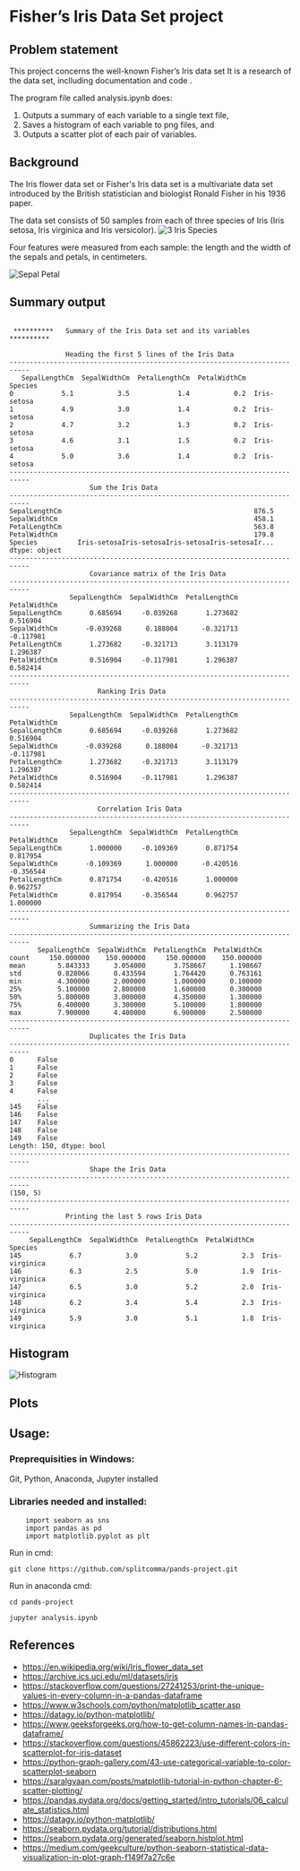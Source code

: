 # Fisher’s Iris Data Set project

## Problem statement

This project concerns the well-known Fisher’s Iris data set It is a research of the data set, inclluding documentation and code .

The program file called analysis.ipynb does: 

1. Outputs a summary of each variable to a single text file,  
2. Saves a histogram of each variable to png files, and  
3. Outputs a scatter plot of each pair of variables.

## Background

The Iris flower data set or Fisher's Iris data set is a multivariate data set introduced by the British statistician and biologist Ronald Fisher in his 1936 paper. 

The data set consists of 50 samples from each of three species of Iris (Iris setosa, Iris virginica and Iris versicolor). 
![3 Iris Species](https://github.com/splitcomma/pands-project/blob/main/images/iris_classes.png)

Four features were measured from each sample: the length and the width of the sepals and petals, in centimeters.

![Sepal Petal](https://github.com/splitcomma/pands-project/blob/main/images/sepal_petal.png)

## Summary output


```

 **********   Summary of the Iris Data set and its variables  **********   

              Heading the first 5 lines of the Iris Data
---------------------------------------------------------------------------
   SepalLengthCm  SepalWidthCm  PetalLengthCm  PetalWidthCm      Species
0            5.1           3.5            1.4           0.2  Iris-setosa
1            4.9           3.0            1.4           0.2  Iris-setosa
2            4.7           3.2            1.3           0.2  Iris-setosa
3            4.6           3.1            1.5           0.2  Iris-setosa
4            5.0           3.6            1.4           0.2  Iris-setosa
---------------------------------------------------------------------------
                    Sum the Iris Data
---------------------------------------------------------------------------
SepalLengthCm                                                876.5
SepalWidthCm                                                 458.1
PetalLengthCm                                                563.8
PetalWidthCm                                                 179.8
Species          Iris-setosaIris-setosaIris-setosaIris-setosaIr...
dtype: object
---------------------------------------------------------------------------
                    Covariance matrix of the Iris Data
---------------------------------------------------------------------------
               SepalLengthCm  SepalWidthCm  PetalLengthCm  PetalWidthCm
SepalLengthCm       0.685694     -0.039268       1.273682      0.516904
SepalWidthCm       -0.039268      0.188004      -0.321713     -0.117981
PetalLengthCm       1.273682     -0.321713       3.113179      1.296387
PetalWidthCm        0.516904     -0.117981       1.296387      0.582414
---------------------------------------------------------------------------
                      Ranking Iris Data
---------------------------------------------------------------------------
               SepalLengthCm  SepalWidthCm  PetalLengthCm  PetalWidthCm
SepalLengthCm       0.685694     -0.039268       1.273682      0.516904
SepalWidthCm       -0.039268      0.188004      -0.321713     -0.117981
PetalLengthCm       1.273682     -0.321713       3.113179      1.296387
PetalWidthCm        0.516904     -0.117981       1.296387      0.582414
---------------------------------------------------------------------------
                      Correlation Iris Data
---------------------------------------------------------------------------
               SepalLengthCm  SepalWidthCm  PetalLengthCm  PetalWidthCm
SepalLengthCm       1.000000     -0.109369       0.871754      0.817954
SepalWidthCm       -0.109369      1.000000      -0.420516     -0.356544
PetalLengthCm       0.871754     -0.420516       1.000000      0.962757
PetalWidthCm        0.817954     -0.356544       0.962757      1.000000
---------------------------------------------------------------------------
                    Summarizing the Iris Data
---------------------------------------------------------------------------
       SepalLengthCm  SepalWidthCm  PetalLengthCm  PetalWidthCm
count     150.000000    150.000000     150.000000    150.000000
mean        5.843333      3.054000       3.758667      1.198667
std         0.828066      0.433594       1.764420      0.763161
min         4.300000      2.000000       1.000000      0.100000
25%         5.100000      2.800000       1.600000      0.300000
50%         5.800000      3.000000       4.350000      1.300000
75%         6.400000      3.300000       5.100000      1.800000
max         7.900000      4.400000       6.900000      2.500000
---------------------------------------------------------------------------
                    Duplicates the Iris Data
---------------------------------------------------------------------------
0      False
1      False
2      False
3      False
4      False
       ...  
145    False
146    False
147    False
148    False
149    False
Length: 150, dtype: bool
---------------------------------------------------------------------------
                    Shape the Iris Data
---------------------------------------------------------------------------
(150, 5)
---------------------------------------------------------------------------
              Printing the last 5 rows Iris Data
---------------------------------------------------------------------------
     SepalLengthCm  SepalWidthCm  PetalLengthCm  PetalWidthCm         Species
145            6.7           3.0            5.2           2.3  Iris-virginica
146            6.3           2.5            5.0           1.9  Iris-virginica
147            6.5           3.0            5.2           2.0  Iris-virginica
148            6.2           3.4            5.4           2.3  Iris-virginica
149            5.9           3.0            5.1           1.8  Iris-virginica
```

## Histogram

![Histogram](https://github.com/splitcomma/pands-project/blob/main/images/histogram.png)

## Plots

## Usage:

### Preprequisities in Windows:
Git, Python, Anaconda, Jupyter installed

### Libraries needed and installed:
```
    import seaborn as sns
    import pandas as pd
    import matplotlib.pyplot as plt 
```    

Run in  cmd:
```
git clone https://github.com/splitcomma/pands-project.git
```

Run in anaconda cmd:
```
cd pands-project
```
```
jupyter analysis.ipynb
```

## References
- https://en.wikipedia.org/wiki/Iris_flower_data_set
- https://archive.ics.uci.edu/ml/datasets/iris
- https://stackoverflow.com/questions/27241253/print-the-unique-values-in-every-column-in-a-pandas-dataframe
- https://www.w3schools.com/python/matplotlib_scatter.asp
- https://datagy.io/python-matplotlib/
- https://www.geeksforgeeks.org/how-to-get-column-names-in-pandas-dataframe/
- https://stackoverflow.com/questions/45862223/use-different-colors-in-scatterplot-for-iris-dataset
- https://python-graph-gallery.com/43-use-categorical-variable-to-color-scatterplot-seaborn
- https://saralgyaan.com/posts/matplotlib-tutorial-in-python-chapter-6-scatter-plotting/
- https://pandas.pydata.org/docs/getting_started/intro_tutorials/06_calculate_statistics.html
- https://datagy.io/python-matplotlib/
- https://seaborn.pydata.org/tutorial/distributions.html
- https://seaborn.pydata.org/generated/seaborn.histplot.html
- https://medium.com/geekculture/python-seaborn-statistical-data-visualization-in-plot-graph-f149f7a27c6e
